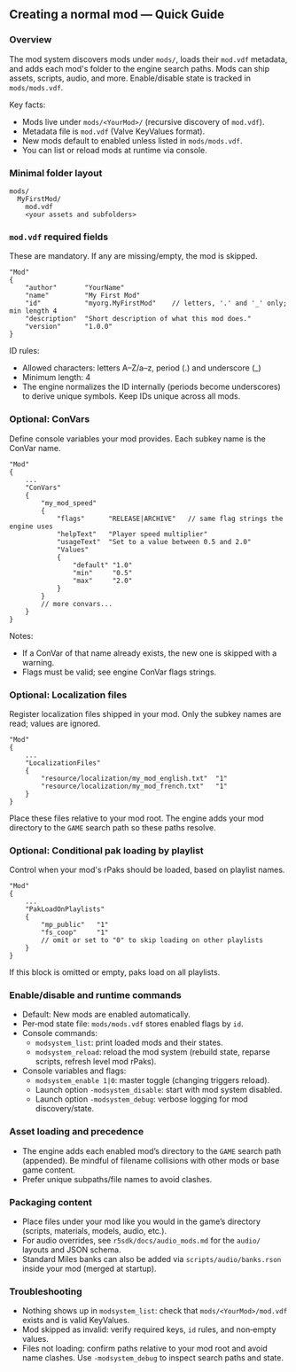 ## Creating a normal mod — Quick Guide

### Overview
The mod system discovers mods under `mods/`, loads their `mod.vdf` metadata, and adds each mod's folder to the engine search paths. Mods can ship assets, scripts, audio, and more. Enable/disable state is tracked in `mods/mods.vdf`.

Key facts:
- Mods live under `mods/<YourMod>/` (recursive discovery of `mod.vdf`).
- Metadata file is `mod.vdf` (Valve KeyValues format).
- New mods default to enabled unless listed in `mods/mods.vdf`.
- You can list or reload mods at runtime via console.

### Minimal folder layout
```
mods/
  MyFirstMod/
    mod.vdf
    <your assets and subfolders>
```

### `mod.vdf` required fields
These are mandatory. If any are missing/empty, the mod is skipped.

```text
"Mod"
{
    "author"       "YourName"
    "name"         "My First Mod"
    "id"           "myorg.MyFirstMod"    // letters, '.' and '_' only; min length 4
    "description"  "Short description of what this mod does."
    "version"      "1.0.0"
}
```

ID rules:
- Allowed characters: letters A–Z/a–z, period (.) and underscore (_)
- Minimum length: 4
- The engine normalizes the ID internally (periods become underscores) to derive unique symbols. Keep IDs unique across all mods.

### Optional: ConVars
Define console variables your mod provides. Each subkey name is the ConVar name.

```text
"Mod"
{
    ...
    "ConVars"
    {
        "my_mod_speed"
        {
            "flags"      "RELEASE|ARCHIVE"   // same flag strings the engine uses
            "helpText"   "Player speed multiplier"
            "usageText"  "Set to a value between 0.5 and 2.0"
            "Values"
            {
                "default" "1.0"
                "min"     "0.5"
                "max"     "2.0"
            }
        }
        // more convars...
    }
}
```

Notes:
- If a ConVar of that name already exists, the new one is skipped with a warning.
- Flags must be valid; see engine ConVar flags strings.

### Optional: Localization files
Register localization files shipped in your mod. Only the subkey names are read; values are ignored.

```text
"Mod"
{
    ...
    "LocalizationFiles"
    {
        "resource/localization/my_mod_english.txt"  "1"
        "resource/localization/my_mod_french.txt"   "1"
    }
}
```

Place these files relative to your mod root. The engine adds your mod directory to the `GAME` search path so these paths resolve.

### Optional: Conditional pak loading by playlist
Control when your mod's rPaks should be loaded, based on playlist names.

```text
"Mod"
{
    ...
    "PakLoadOnPlaylists"
    {
        "mp_public"   "1"
        "fs_coop"     "1"
        // omit or set to "0" to skip loading on other playlists
    }
}
```

If this block is omitted or empty, paks load on all playlists.

### Enable/disable and runtime commands
- Default: New mods are enabled automatically.
- Per‑mod state file: `mods/mods.vdf` stores enabled flags by `id`.
- Console commands:
  - `modsystem_list`: print loaded mods and their states.
  - `modsystem_reload`: reload the mod system (rebuild state, reparse scripts, refresh level mod rPaks).
- Console variables and flags:
  - `modsystem_enable 1|0`: master toggle (changing triggers reload).
  - Launch option `-modsystem_disable`: start with mod system disabled.
  - Launch option `-modsystem_debug`: verbose logging for mod discovery/state.

### Asset loading and precedence
- The engine adds each enabled mod’s directory to the `GAME` search path (appended). Be mindful of filename collisions with other mods or base game content.
- Prefer unique subpaths/file names to avoid clashes.

### Packaging content
- Place files under your mod like you would in the game’s directory (scripts, materials, models, audio, etc.).
- For audio overrides, see `r5sdk/docs/audio_mods.md` for the `audio/` layouts and JSON schema.
- Standard Miles banks can also be added via `scripts/audio/banks.rson` inside your mod (merged at startup).

### Troubleshooting
- Nothing shows up in `modsystem_list`: check that `mods/<YourMod>/mod.vdf` exists and is valid KeyValues.
- Mod skipped as invalid: verify required keys, `id` rules, and non‑empty values.
- Files not loading: confirm paths relative to your mod root and avoid name clashes. Use `-modsystem_debug` to inspect search paths and state.


